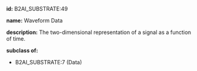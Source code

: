 **id:** B2AI_SUBSTRATE:49

**name:** Waveform Data

**description:** The two-dimensional representation of a signal as a function of time.

**subclass of:**

- B2AI_SUBSTRATE:7 (Data)
